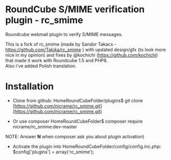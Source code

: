 RoundCube S/MIME verification plugin - rc_smime
===============================================

Roundcube webmail plugin to verify S/MIME messages.  

This is a fork of rc_smime (made by Sandor Takacs - https://github.com/Takika/rc_smime ) with updated design/gfx (to look more nice in my opinion) and fixes by @kochichi (https://github.com/kochichi) that made it work with Roundcube 1.5 and PHP8.  
Also i've added Polish translation.
  
Installation
============
- Clone from github:
    HomeRoundCubeFolder/plugins$ git clone [https://github.com/nicrame/rc_smime.git](https://github.com/nicrame/rc_smime.git)
    
- Or use composer
     HomeRoundCubeFolder$ composer require nicrame/rc_smime:dev-master
     
 NOTE: Answer **N** when composer ask you about plugin activation)

- Activate the plugin into HomeRoundCubeFolder/config/config.inc.php:
    $config['plugins'] = array('rc_smime');
